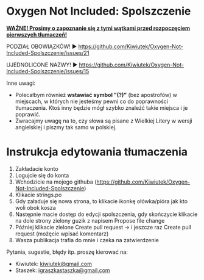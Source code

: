 # Oxygen Not Included: Spolszczenie<br>

<b><u>WAŻNE! Prosimy o zapoznanie się z tymi wątkami przed rozpoczęciem pierwszych tłumaczeń!</u></b>

PODZIAŁ OBOWIĄZKÓW!
► https://github.com/Kiwiutek/Oxygen-Not-Included-Spolszczenie/issues/21

UJEDNOLICONE NAZWY!
► https://github.com/Kiwiutek/Oxygen-Not-Included-Spolszczenie/issues/15

Inne uwagi:
- Polecałbym również <b>wstawiać symbol "(?)"</b> (bez apostrofów) w miejscach, w których nie jesteśmy pewni co do poprawności tłumaczenia. Ktoś inny będzie mógł szybko znaleźć takie miejsca i je poprawić.<br> 
- Zwracajmy uwagę na to, czy słowa są pisane z Wielkiej Litery w wersji angielskiej i piszmy tak samo w polskiej.<br> 


# Instrukcja edytowania tłumaczenia
1. Zakładacie konto<br>
2. Logujcie się do konta<br>
3. Wchodzicie na mojego githuba (https://github.com/Kiwiutek/Oxygen-Not-Included-Spolszczenie)<br>
4. Klikacie strings.po<br>
5. Gdy załaduje się nowa strona, to klikacie ikonkę ołówka/pióra jak kto woli obok kosza<br>
6. Następnie macie dostęp do edycji spolszczenia, gdy skończycie klikacie na dole strony zielony guzik z napisem Propose file change<br>
7. Później klikacie zielone Create pull request -> i jeszcze raz Create pull request (możęcie wpisać komentarz)<br>
8. Wasza publikacja trafia do mnie i czeka na zatwierdzenie <br>

Pytania, sugestie, błędy itp. proszę kierować na:
- Kiwiutek: kiwiutek@gmail.com
- Staszek: igraszkastaszka@gmail.com
